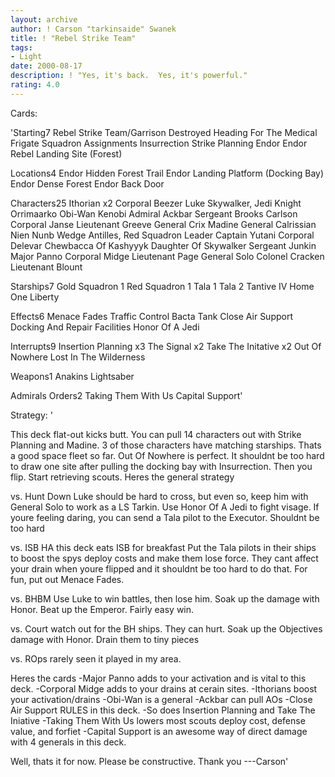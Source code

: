 ```yaml
---
layout: archive
author: ! Carson "tarkinsaide" Swanek
title: ! "Rebel Strike Team"
tags:
- Light
date: 2000-08-17
description: ! "Yes, it's back.  Yes, it's powerful."
rating: 4.0
---
```

Cards: 

'Starting7
Rebel Strike Team/Garrison Destroyed
Heading For The Medical Frigate
Squadron Assignments
Insurrection
Strike Planning
Endor
Endor Rebel Landing Site (Forest)

Locations4
Endor Hidden Forest Trail
Endor Landing Platform (Docking Bay)
Endor Dense Forest
Endor Back Door

Characters25
Ithorian x2
Corporal Beezer
Luke Skywalker, Jedi Knight
Orrimaarko
Obi-Wan Kenobi
Admiral Ackbar
Sergeant Brooks Carlson
Corporal Janse
Lieutenant Greeve
General Crix Madine
General Calrissian
Nien Nunb
Wedge Antilles, Red Squadron Leader
Captain Yutani
Corporal Delevar
Chewbacca Of Kashyyyk
Daughter Of Skywalker
Sergeant Junkin
Major Panno
Corporal Midge
Lieutenant Page
General Solo
Colonel Cracken
Lieutenant Blount

Starships7
Gold Squadron 1
Red Squadron 1
Tala 1
Tala 2
Tantive IV
Home One
Liberty

Effects6
Menace Fades
Traffic Control
Bacta Tank
Close Air Support
Docking And Repair Facilities
Honor Of A Jedi

Interrupts9
Insertion Planning x3
The Signal x2
Take The Initative x2
Out Of Nowhere
Lost In The Wilderness

Weapons1
Anakins Lightsaber

Admirals Orders2
Taking Them With Us
Capital Support'

Strategy: '

This deck flat-out kicks butt.  You can pull 14 characters out with Strike Planning and Madine.  3 of those characters have matching starships.  Thats a good space fleet so far.  Out Of Nowhere is perfect.  It shouldnt be too hard to draw one site after pulling the docking bay with Insurrection.  Then you flip.  Start retrieving scouts.  Heres the general strategy

vs. Hunt Down	Luke should be hard to cross, but even so, keep him with General Solo to work as a LS Tarkin.  Use Honor Of A Jedi to fight visage.  If youre feeling daring, you can send a Tala pilot to the Executor.  Shouldnt be too hard

vs. ISB HA this deck eats ISB for breakfast	Put the Tala pilots in their ships to boost the spys deploy costs and make them lose force.  They cant affect your drain when youre flipped and it shouldnt be too hard to do that.  For fun, put out Menace Fades.

vs. BHBM Use Luke to win battles, then lose him.  Soak up the damage with Honor.  Beat up the Emperor.  Fairly easy win.

vs. Court watch out for the BH ships.	They can hurt.	Soak up the Objectives damage with Honor.  Drain them to tiny pieces

vs. ROps rarely seen it played in my area.

Heres the cards
-Major Panno adds to your activation and is vital to this deck.
-Corporal Midge adds to your drains at cerain sites.
-Ithorians boost your activation/drains
-Obi-Wan is a general
-Ackbar can pull AOs
-Close Air Support RULES in this deck.
-So does Insertion Planning and Take The Iniative
-Taking Them With Us lowers most scouts deploy cost, defense value, and forfiet
-Capital Support is an awesome way of direct damage with 4 generals in this deck.

Well, thats it for now.  Please be constructive.  Thank you
---Carson'